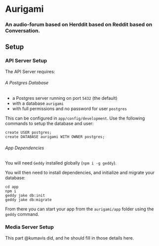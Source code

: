 # Aurigami

### An audio-forum based on Herddit based on Reddit based on Conversation.

## Setup

### API Server Setup

The API Server requires:

###### A Postgres Database
* a Postgres server running on port `5432` (the default)
* with a database `aurigami`
* with full permissions and no password for user `postgres`

This can be configured in `app/config/development`.
Use the following commands to setup the database and user:
```
create USER postgres;
create DATABASE aurigami WITH OWNER postgres;
```

###### App Dependencies
You will need `Geddy` installed globally (`npm i -g geddy`).

You will then need to install dependencies, and initialize and migrate your database:
```
cd app
npm i
geddy jake db:init
geddy jake db:migrate
```
From there you can start your app from the `aurigami/app` folder using the `geddy` command.

### Media Server Setup

This part @kumavis did, and he should fill in those details here.

